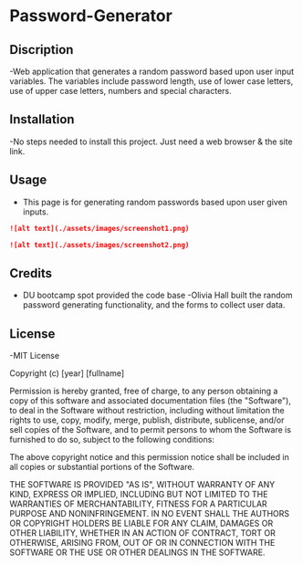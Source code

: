 # Password-Generator

## Discription

-Web application that generates a random password based upon user input variables. The variables include password length, use of lower case letters, use of upper case letters, numbers and special characters.

## Installation

-No steps needed to install this project. Just need a web browser & the site link.

## Usage

- This page is for generating random passwords based upon user given inputs.

```md
![alt text](./assets/images/screenshot1.png)
```

```md
![alt text](./assets/images/screenshot2.png)
```

## Credits

- DU bootcamp spot provided the code base
  -Olivia Hall built the random password generating functionality, and the forms to collect user data.

## License

-MIT License

Copyright (c) [year] [fullname]

Permission is hereby granted, free of charge, to any person obtaining a copy
of this software and associated documentation files (the "Software"), to deal
in the Software without restriction, including without limitation the rights
to use, copy, modify, merge, publish, distribute, sublicense, and/or sell
copies of the Software, and to permit persons to whom the Software is
furnished to do so, subject to the following conditions:

The above copyright notice and this permission notice shall be included in all
copies or substantial portions of the Software.

THE SOFTWARE IS PROVIDED "AS IS", WITHOUT WARRANTY OF ANY KIND, EXPRESS OR
IMPLIED, INCLUDING BUT NOT LIMITED TO THE WARRANTIES OF MERCHANTABILITY,
FITNESS FOR A PARTICULAR PURPOSE AND NONINFRINGEMENT. IN NO EVENT SHALL THE
AUTHORS OR COPYRIGHT HOLDERS BE LIABLE FOR ANY CLAIM, DAMAGES OR OTHER
LIABILITY, WHETHER IN AN ACTION OF CONTRACT, TORT OR OTHERWISE, ARISING FROM,
OUT OF OR IN CONNECTION WITH THE SOFTWARE OR THE USE OR OTHER DEALINGS IN THE
SOFTWARE.

```

```
